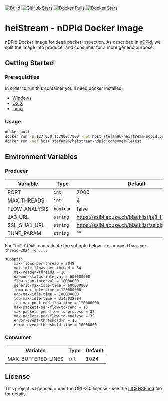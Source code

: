 [![Build](https://github.com/stefanDeveloper/heiStream/actions/workflows/docker-image.yml/badge.svg)](https://github.com/stefanDeveloper/heiStream/actions/workflows/docker-image.yml) [![GitHub Stars](https://img.shields.io/github/stars/stefanDeveloper/heistream)](https://github.com/stefanDeveloper/heistream/) [![Docker Pulls](https://img.shields.io/docker/pulls/stefan96/heistream-ndpid.svg)](https://hub.docker.com/r/stefan96/heistream-ndpid/) [![Docker Stars](https://img.shields.io/docker/stars/stefan96/heistream-ndpid.svg)](https://hub.docker.com/r/stefan96/heistream-ndpid/) 

# heiStream - nDPId Docker Image

nDPId Docker Image for deep packet inspection. As described in [nDPId](https://github.com/utoni/nDPId/blob/main/README.md), we split the image into producer and consumer for a more generic purpose.

## Getting Started


### Prerequisities


In order to run this container you'll need docker installed.

* [Windows](https://docs.docker.com/windows/started)
* [OS X](https://docs.docker.com/mac/started/)
* [Linux](https://docs.docker.com/linux/started/)

### Usage

```bash
docker pull 
docker run -p 127.0.0.1:7000:7000 -net host stefan96/heistream-ndpid:producer-latest
docker run -net host stefan96/heistream-ndpid:consumer-latest
```

## Environment Variables

### Producer

| Variable                     | Type    | Default           |
|------------------------------|---------|-------------------|
| PORT | `int` | 7000 |
| MAX_THREADS | `int` | 4 |
| FLOW_ANALYSIS | `boolean` | false |
| JA3_URL | `string` | https://sslbl.abuse.ch/blacklist/ja3_fingerprints.csv |
| SSL_SHA1_URL | `string` | https://sslbl.abuse.ch/blacklist/sslblacklist.csv |
| TUNE_PARAM | `string` | "" |

For `TUNE_PARAM`, concatinate the subopts below like `-o max-flows-per-thread=2024 -o ....`

```
subopts:
    max-flows-per-thread = 2048
    max-idle-flows-per-thread = 64
    max-reader-threads = 16
    daemon-status-interval = 600000000
    flow-scan-interval = 10000000
    generic-max-idle-time = 600000000
    icmp-max-idle-time = 120000000
    udp-max-idle-time = 180000000
    tcp-max-idle-time = 3145032704
    tcp-max-post-end-flow-time = 120000000
    max-packets-per-flow-to-send = 15
    max-packets-per-flow-to-process = 32
    max-packets-per-flow-to-analyse = 32
    error-event-threshold-n = 16
    error-event-threshold-time = 10000000
```

### Consumer

| Variable                     | Type    | Default           |
|------------------------------|---------|-------------------|
| MAX_BUFFERED_LINES | `int` | 1024 |


## License

This project is licensed under the GPL-3.0 license - see the [LICENSE.md](LICENSE.md) file for details.
